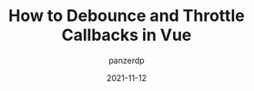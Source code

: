 ---
author: panzerdp
date: 2021-11-12
permalink: false
tags:
  - vuejs
  - javascript
target_url: https://dmitripavlutin.com/vue-debounce-throttle/
title: How to Debounce and Throttle Callbacks in Vue
---
